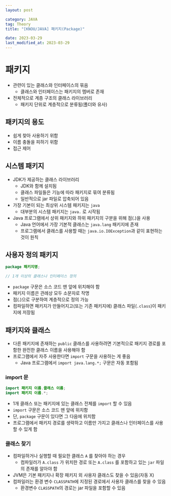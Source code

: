 ```yaml
---
layout: post

category: JAVA
tag: Theory
title: "[KNOU/JAVA] 패키지(Package)"

date: 2023-03-29
last_modified_at: 2023-03-29
---
```


# 패키지
- 관련이 있는 클래스와 인터페이스의 묶음
  + 클래스와 인터페이스는 패키지의 멤버로 존재
- 전체적으로 계층 구조의 클래스 라이브러리
  + 패키지 단위로 계층적으로 분류됨(폴더와 유사)

## 패키지의 용도
- 쉽게 찾아 사용하기 위함
- 이름 충돌을 피하기 위함
- 접근 제어

## 시스템 패키지
- JDK가 제공하는 클래스 라이브러리
  + JDK와 함께 설치됨
  + 클래스 파일들은 기능에 따라 패키지로 묶여 분류됨
  + 일반적으로 jar 파일로 압축되어 있음
- 가장 기본이 되는 최상위 시스템 패키지는 `java`
  + 대부분의 시스템 패키지는 `java.` 로 시작됨
- Java 프로그램에서 상위 패키지와 하위 패키지의 구분을 위해 점(.)을 사용
  + Java 언어에서 가장 기본적 클래스는 `java.lang` 패키지에 존재
  + 프로그램에서 클래스를 사용할 때는 `java.io.IOException`과 같이 표현하는 것이 원칙

## 사용자 정의 패키지

```java
package 패키지명;

// 1개 이상의 클래스나 인터페이스 정의
```

- `package` 구문은 소스 코드 맨 앞에 위치해야 함
- 패키지 이름은 관례상 모두 소문자로 작명
- 점(.)으로 구분하여 계층적으로 정의 가능
- 컴파일하면 패키지가 만들어지고(또는 기존 패키지에) 클래스 파일(`.class`)이 패키지에 저장됨

## 패키지와 클래스
- 다른 패키지에 존재하는 `public` 클래스를 사용하려면 기본적으로 패키지 경로를 포함한 완전한 클래스 이름을 사용해야 함
- 프로그램에서 자주 사용한다면 `import` 구문을 사용하는 게 좋음
  + Java 프로그램에서 `import java.lang.*;` 구문은 자동 포함됨

### import 문

```java
import 패키지 이름.클래스 이름;
import 패키지 이름.*;
```

- 1개 클래스 또는 패키지에 있는 클래스 전체를 `import` 할 수 있음
- `import` 구문은 소스 코드 맨 앞에 위치함
- 단, `package` 구문이 있다면 그 다음에 위치함
- 프로그램에서 패키지 경로를 생략하고 이름만 가지고 클래스나 인터페이스를 사용할 수 있게 함

### 클래스 찾기
- 컴파일하거나 실행할 때 필요한 클래스 `A` 를 찾아야 하는 경우
  + 컴파일러가 `A.class` 가 위치한 경로 또는 `A.class` 를 포함하고 있는 `jar` 파일의 존재를 알아야 함
- JVM은 기본 패키지나 확장 패키지 외 사용자 클래스도 찾을 수 있음(자동 X)
- 컴파일러는 환경 변수 `CLASSPATH`에 지정된 경로에서 사용자 클래스를 찾을 수 있음
  + 환경변수 `CLASSPATH`의 경로는 jar 파일을 포함할 수 있음
